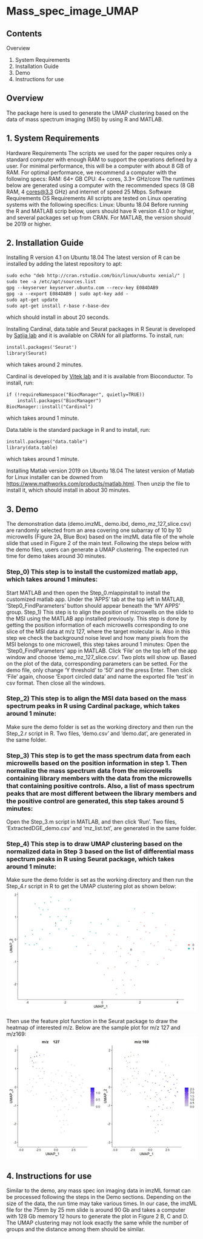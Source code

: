 # Mass_spec_image_UMAP
## Contents
Overview
1.	System Requirements
2.	Installation Guide
3.	Demo
4.	Instructions for use
## Overview
The package here is used to generate the UMAP clustering based on the data of mass spectrum imaging (MSI) by using R and MATLAB.
## 1.	System Requirements
Hardware Requirements
The scripts we used for the paper requires only a standard computer with enough RAM to support the operations defined by a user. For minimal performance, this will be a computer with about 8 GB of RAM. For optimal performance, we recommend a computer with the following specs:
RAM: 64+ GB
CPU: 4+ cores, 3.3+ GHz/core
The runtimes below are generated using a computer with the recommended specs (8 GB RAM, 4 cores@3.3 GHz) and internet of speed 25 Mbps.
Software Requirements
OS Requirements
All scripts are tested on Linux operating systems with the following specifics:
Linux: Ubuntu 18.04
Before running the R and MATLAB scrip below, users should have R version 4.1.0 or higher, and several packages set up from CRAN. For MATLAB, the version should be 2019 or higher.

## 2.	Installation Guide
Installing R version 4.1 on Ubuntu 18.04
The latest version of R can be installed by adding the latest repository to apt:
```
sudo echo "deb http://cran.rstudio.com/bin/linux/ubuntu xenial/" | sudo tee -a /etc/apt/sources.list
gpg --keyserver keyserver.ubuntu.com --recv-key E084DAB9
gpg -a --export E084DAB9 | sudo apt-key add -
sudo apt-get update
sudo apt-get install r-base r-base-dev
```
which should install in about 20 seconds.

Installing Cardinal, data.table and Seurat packages in R
Seurat is developed by [Satija lab](https://satijalab.org/seurat/index.html) and it is available on CRAN for all platforms. To install, run:
```
install.packages('Seurat')
library(Seurat)
```
which takes around 2 minutes.

Cardinal is developed by [Vitek lab](https://cardinalmsi.org/) and it is available from Bioconductor. To install, run:
```
if (!requireNamespace("BiocManager", quietly=TRUE))
    install.packages("BiocManager")
BiocManager::install("Cardinal")
```
which takes around 1 minute.

Data.table is the standard package in R and to install, run:
```
install.packages("data.table")
library(data.table)
```
which takes around 1 minute.

Installing Matlab version 2019 on Ubuntu 18.04
The latest version of Matlab for Linux installer can be downed from https://www.mathworks.com/products/matlab.html. Then unzip the file to install it, which should install in about 30 minutes.

## 3.	Demo
The demonstration data (demo.imzML, demo.ibd, demo_mz_127_slice.csv) are randomly selected from an area covering one subarray of 10 by 10 microwells (Figure 2A, Blue Box) based on the imzML data file of the whole slide that used in Figure 2 of the main text. Following the steps below with the demo files, users can generate a UMAP clustering. The expected run time for demo takes around 30 minutes.
### Step_0)	This step is to install the customized matlab app, which takes around 1 minutes:
Start MATLAB and then open the Step_0.mlappinstall to install the customized matlab app. Under the ‘APPS’ tab at the top left in MATLAB, ‘Step0_FindParameters’ button should appear beneath the ‘MY APPS’ group.
Step_1)	This step is to align the position of microwells on the slide to the MSI using the MATLAB app installed previously. This step is done by getting the position information of each microwells corresponding to one slice of the MSI data at m/z 127, where the target molecular is. Also in this step we check the background noise level and how many pixels from the MSI belongs to one microwell, this step takes around 1 minutes: 
Open the ‘Step0_FindParameters’ app in MATLAB. Click ‘File’ on the top left of the app window and choose ‘demo_mz_127_slice.csv’. Two plots will show up. Based on the plot of the data, corresponding parameters can be setted. For the demo file, only change ‘Y threshold’ to ‘50’ and the press Enter. Then click ‘File’ again, choose ‘Export circled data’ and name the exported file ‘test’ in csv format. Then close all the windows.

### Step_2)	This step is to align the MSI data based on the mass spectrum peaks in R using Cardinal package, which takes around 1 minute:
Make sure the demo folder is set as the working directory and then run the Step_2.r script in R. Two files, ‘demo.csv’ and ‘demo.dat’, are generated in the same folder.

### Step_3)	This step is to get the mass spectrum data from each microwells based on the position information in step 1. Then normalize the mass spectrum data from the microwells containing library members with the data from the microwells that containing positive controls. Also, a list of mass spectrum peaks that are most different between the library members and the positive control are generated, this step takes around 5 minutes:
Open the Step_3.m script in MATLAB, and then click ‘Run’. Two files, ‘ExtractedDGE_demo.csv’ and ‘mz_list.txt’, are generated in the same folder.

### Step_4)	This step is to draw UMAP clustering based on the normalized data in Step 3 based on the list of differential mass spectrum peaks in R using Seurat package, which takes around 1 minute:
Make sure the demo folder is set as the working directory and then run the Step_4.r script in R to get the UMAP clustering plot as shown below:
![This is an image](https://github.com/AbateLab/Mass_spec_image_UMAP/blob/main/UMAP.jpg)

Then use the feature plot function in the Seurat package to draw the heatmap of interested m/z. Below are the sample plot for m/z 127 and m/z169:
![This is an image](https://github.com/AbateLab/Mass_spec_image_UMAP/blob/main/featureplot.jpg)

## 4.	Instructions for use
Similar to the demo, any mass spec ion imaging data in imzML format can be processed following the steps in the Demo sections. Depending on the size of the data, the run time may take various times. In our case, the imzML file for the 75mm by 25 mm slide is around 90 Gb and takes a computer with 128 Gb memory 12 hours to generate the plot in Figure 2 B, C and D. The UMAP clustering may not look exactly the same while the number of groups and the distance among them should be similar.


